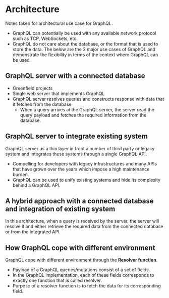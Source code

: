 # Architecture
Notes taken for architectural use case for GraphQL. 

- GraphQL can potentially be used with any available network protocol such as TCP, WebSockets, etc. 
- GraphQL do not care about the database, or the format that is used to store the data. 
The below are the 3 major use cases of GraphQL and demonstrate the flexibility in terms of the context where GraphQL can be used. 

## GraphQL server with a connected database
- Greenfield projects
- Single web server that implements GraphQL
- GraphQL server resolves queries and constructs response with data that it fetches from the database
    - When a query arrives at the GraphQL server, the server read the query payload and fetches the required information from the database. 

## GraphQL server to integrate existing system
GraphQL server as a thin layer in front a number of third party or legacy system and integrates these systems through a single GraphQL API.
- Compelling for developers with legacy infrastructures and many APIs that have grown over the years which impose a high maintenance burden.
- GraphQL can be used to unify existing systems and hide its complexity behind a GraphQL API. 


## A hybrid approach with a connected database and integration of existing system

In this architecture, when a query is received by the server, the server will resolve it and either retrieve the required data from the connected database or from the integrated API.

## How GraphQL cope with different environment

GraphQL cope with different environment through the **Resolver function**.

- Payload of a GraphQL queries/mutations consist of a set of fields.
- In the GraphQL implementation, each of these fields corresponds to exactly one function that is called resolver. 
- Purpose of a resolver function is to fetch the data for its corresponding field.
